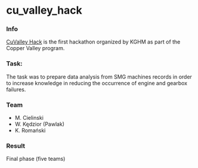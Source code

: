 # cu_valley_hack

### Info
[CuValley Hack](https://cuvalley.com) is the first hackathon organized by KGHM as part of the Copper Valley program.

### Task:
The task was to prepare data analysis from SMG machines records in order to increase knowledge in reducing the occurrence of engine and gearbox failures.

### Team
* M. Cielinski
* W. Kędzior (Pawlak)
* K. Romański

### Result
Final phase (five teams)
